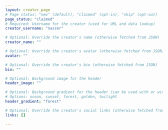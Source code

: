 ```yaml
---
layout: creator_page
# Page status: "new" (default), "claimed" (opt-in), "skip" (opt-out)
page_status: "claimed"
# Required: Username for the creator (used for URL and data lookup)
creator_username: "nasser"

# Optional: Override the creator's name (otherwise fetched from JSON)
creator_name: ""

# Optional: Override the creator's avatar (otherwise fetched from JSON)
avatar: ""

# Optional: Override the creator's bio (otherwise fetched from JSON)
bio: ""

# Optional: Background image for the header
header_image: ""

# Optional: Background gradient for the header (can be used with or without header_image)
# Options: ocean, sunset, forest, golden, twilight
header_gradient: "forest"

# Optional: Override the creator's social links (otherwise fetched from JSON)
links: []

---
```

